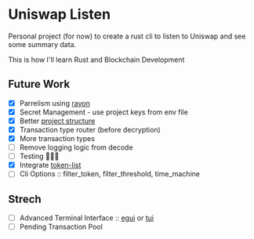 # Uniswap Listen

Personal project (for now) to create a rust cli to listen to Uniswap and see some summary data.

This is how I'll learn Rust and Blockchain Development

## Future Work

- [x] Parrelism using [rayon](https://github.com/rayon-rs/rayon)
- [x] Secret Management - use project keys from env file
- [x] Better [project structure](https://doc.rust-lang.org/book/ch07-00-managing-growing-projects-with-packages-crates-and-modules.html)
- [x] Transaction type router (before decryption)
- [x] More transaction types
- [ ] Remove logging logic from decode
- [ ] Testing &#128584;&#128584;&#128584;
- [x] Integrate [token-list](https://github.com/telcoin/token-list)
- [ ] Cli Options :: filter_token, filter_threshold, time_machine

## Strech

- [ ] Advanced Terminal Interface :: [egui](https://github.com/emilk/egui) or [tui](https://github.com/fdehau/tui-rs)
- [ ] Pending Transaction Pool
